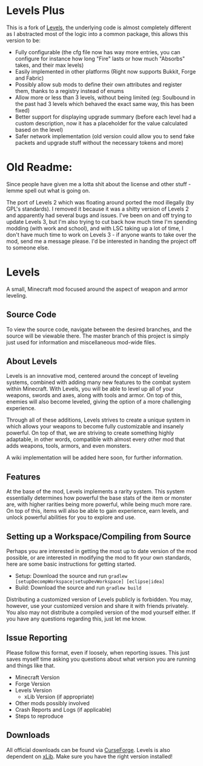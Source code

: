 # Levels Plus

This is a fork of [Levels](https://github.com/TheXFactor117/Levels), the underlying code is almost completely different as
I abstracted most of the logic into a common package, this allows this version to be: 

- Fully configurable (the cfg file now has way more entries, you can configure for instance how long "Fire" lasts or how much "Absorbs" takes, and their max levels)
- Easily implemented in other platforms (Right now supports Bukkit, Forge and Fabric)
- Possibly allow sub mods to define their own attributes and register them, thanks to a registry instead of enums
- Allow more or less than 3 levels, without being limited (eg: Soulbound in the past had 3 levels which behaved the exact same way, this has been fixed) 
- Better support for displaying upgrade summary (before each level had a custom description, now it has a placeholder for the value calculated based on the level)
- Safer network implementation (old version could allow you to send fake packets and upgrade stuff without the necessary tokens and more)


# Old Readme:

Since people have given me a lotta shit about the license and other stuff - lemme spell out what is going on.

The port of Levels 2 which was floating around ported the mod illegally (by GPL's standards). I removed it because it was a shitty version of Levels 2 and apparently had several bugs and issues. I've been on and off trying to update Levels 3, but I'm also trying to cut back how much time I'm spending modding (with work and school), and with LSC taking up a lot of time, I don't have much time to work on Levels 3 - if anyone wants to take over the mod, send me a message please. I'd be interested in handing the project off to someone else.

# Levels
A small, Minecraft mod focused around the aspect of weapon and armor leveling.

## Source Code
To view the source code, navigate between the desired branches, and the source will be viewable there. The master branch of this project is simply just used for information and miscellaneous mod-wide files.

## About Levels
Levels is an innovative mod, centered around the concept of leveling systems, combined with adding many new features to the combat system within Minecraft. With Levels, you will be able to level up all of your weapons, swords and axes, along with tools and armor. On top of this, enemies will also become leveled, giving the option of a more challenging experience.

Through all of these additions, Levels strives to create a unique system in which allows your weapons to become fully customizable and insanely powerful. On top of that, we are striving to create something highly adaptable, in other words, compatible with almost every other mod that adds weapons, tools, armors, and even monsters.

A wiki implementation will be added here soon, for further information.

## Features
At the base of the mod, Levels implements a rarity system. This system essentially determines how powerful the base stats of the item or monster are, with higher rarities being more powerful, while being much more rare. On top of this, items will also be able to gain experience, earn levels, and unlock powerful abilities for you to explore and use.

## Setting up a Workspace/Compiling from Source
Perhaps you are interested in getting the most up to date version of the mod possible, or are interested in modifying the mod to fit your own standards, here are some basic instructions for getting started.

* Setup: Download the source and run `gradlew [setupDecompWorkspace|setupDevWorkspace] [eclipse|idea]`
* Build: Download the source and run `gradlew build`

Distributing a customized version of Levels publicly is forbidden. You may, however, use your customized version and share it with friends privately. You also may not distribute a compiled version of the mod yourself either. If you have any questions regarding this, just let me know.

## Issue Reporting
Please follow this format, even if loosely, when reporting issues. This just saves myself time asking you questions about what version you are running and things like that.

* Minecraft Version
* Forge Version
* Levels Version
  * xLib Version (if appropriate)
* Other mods possibly involved
* Crash Reports and Logs (if applicable)
* Steps to reproduce

## Downloads
All official downloads can be found via [CurseForge](http://minecraft.curseforge.com/projects/levels/files). Levels is also dependent on [xLib](http://minecraft.curseforge.com/projects/xlib). Make sure you have the right version installed!
